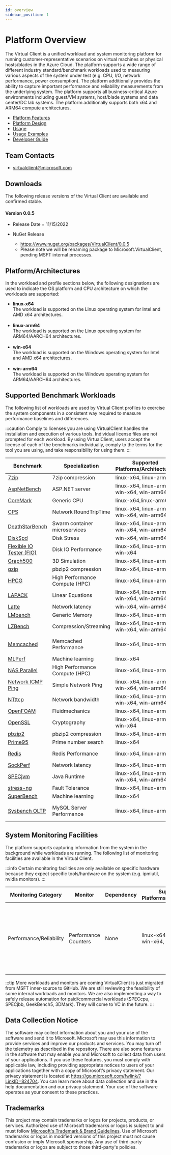 ```yaml
---
id: overview
sidebar_position: 1
---
```


# Platform Overview
The Virtual Client is a unified workload and system monitoring platform for running customer-representative scenarios on virtual machines or physical hosts/blades in the Azure Cloud. 
The platform supports a wide range of different industry standard/benchmark workloads used to measuring various aspects of the system under test (e.g. CPU, I/O, network performance, power consumption). 
The platform additionally provides the ability to capture important performance and reliability measurements from the underlying system. The platform supports all business-critical 
Azure environments including guest/VM systems, host/blade systems and data center/DC lab systems. The platform additionally supports both x64 and ARM64 compute architectures.

* [Platform Features](./0010-features.md)
* [Platform Design](./0020-design.md)
* [Usage](../guides/0010-command-line.md)
* [Usage Examples](../guides/0200-usage-examples.md)  
* [Developer Guide](../developing/0010-develop-guide.md)

## Team Contacts
* [virtualclient@microsoft.com](mailto:virtualclient@microsoft.com)

## Downloads
The following release versions of the Virtual Client are available and confirmed stable.

#### Version 0.0.5
* Release Date = 11/15/2022

* NuGet Release
    * https://www.nuget.org/packages/VirtualClient/0.0.5
    * Please note we will be renaming package to Microsoft.VirtualClient, pending MSFT internal processes.

## Platform/Architectures
In the workload and profile sections below, the following designations are used to indicate the OS platform and CPU architecture on which the workloads are supported:
* **linux-x64**  
  The workload is supported on the Linux operating system for Intel and AMD x64 architectures.<br/><br/>
* **linux-arm64**  
  The workload is supported on the Linux operating system for ARM64/AARCH64 architectures.<br/><br/>
* **win-x64**  
  The workload is supported on the Windows operating system for Intel and AMD x64 architectures.<br/><br/>
* **win-arm64**  
  The workload is supported on the Windows operating system for ARM64/AARCH64 architectures.


## Supported Benchmark Workloads
The following list of workloads are used by Virtual Client profiles to exercise the system components in a consistent way required to measure performance baselines and differences. 

:::caution Comply to licenses you are using
VirtualClient handles the installation and execution of various tools. Individual license files are not prompted for each workload. By using VirtualClient, users accept the license of each of the benchmarks individually, comply to the terms for the tool you are using, and take responsibility for using them.
:::

| **Benchmark** | **Specialization** | **Supported Platforms/Architectures** | **License(s)**  |
|---|---|---|---|
| [7zip](../workloads/compression/7zip.md) | 7zip compression | linux-x64, linux-arm64 | [GNU LGPL](https://www.7-zip.org/faq.html)  |
| [AspNetBench](../workloads/aspnetbench/aspnetbench.md) | ASP.NET server | linux-x64, linux-arm64, win-x64, win-arm64 | [**ASP.NET**:MIT](https://github.com/dotnet/aspnetcore/blob/main/LICENSE.txt)<br/>[**Bombardier**:MIT](https://github.com/codesenberg/bombardier/blob/master/LICENSE)  |
| [CoreMark](../workloads/coremark/coremark.md) | Generic CPU | linux-x64,linux-arm64 | [Apache+Custom](https://github.com/eembc/coremark/blob/main/LICENSE.md)  |
| [CPS](../workloads/network-suite/network-suite.md) | Network RoundTripTime | linux-x64, linux-arm64, win-x64, win-arm64 | MSFT developed  |
| [DeathStarBench](../workloads/deathstarbench/deathstarbench.md) | Swarm container microservices | linux-x64, linux-arm64, win-x64, win-arm64 | [Apache-2.0](https://github.com/delimitrou/DeathStarBench/blob/master/LICENSE)  |
| [DiskSpd](../workloads/diskspd/diskspd.md) | Disk Stress | win-x64, win-arm64 | [MIT](https://github.com/microsoft/diskspd/blob/master/LICENSE)  |
| [Flexible IO Tester (FIO)](../workloads/fio/fio.md) | Disk IO Performance | linux-x64, linux-arm64, win-x64 | [GPL-2.0](https://github.com/axboe/fio/blob/master/COPYING)  |
| [Graph500](../workloads/graph500/graph500.md) | 3D Simulation | linux-x64, linux-arm64 | [Custom](https://github.com/graph500/graph500/blob/newreference/license.txt)  |
| [gzip](../workloads/compression/gzip.md) | pbzip2 compression | linux-x64, linux-arm64 | [GPL](https://www.gnu.org/software/gzip/)  |
| [HPCG](../workloads/hpcg/hpcg.md) | High Performance Compute (HPC) | linux-x64, linux-arm64 | [Custom](https://github.com/hpcg-benchmark/hpcg/blob/master/COPYING)  |
| [LAPACK](../workloads/lapack/lapack.md) | Linear Equations | linux-x64, linux-arm64, win-x64, win-arm64 | [Custom](https://github.com/Reference-LAPACK/lapack/blob/master/LICENSE)  |
| [Latte](../workloads/network-suite/network-suite.md) | Network latency | win-x64, win-arm64 | [MIT](https://github.com/microsoft/latte/blob/main/LICENSE)  |
| [LMbench](../workloads/lmbench/lmbench.md) | Generic Memory | linux-x64, linux-arm64 | [GPL-2.0](https://github.com/intel/lmbench/blob/master/COPYING)  |
| [LZBench](https://github.com/inikep/lzbench ) | Compression/Streaming | linux-x64, linux-arm64, win-x64, win-arm64 | [None](https://github.com/inikep/lzbench)  |
| [Memcached](../workloads/memcached/memcached.md) | Memcached Performance | linux-x64, linux-arm64 | [**memcached**:BSD-3](https://github.com/memcached/memcached/blob/master/LICENSE)<br/>[**Memtier**:GPL-2.0](https://github.com/RedisLabs/memtier_benchmark/blob/master/COPYING)  |
| [MLPerf](../workloads/mlperf/mlperf.md) | Machine learning | linux-x64 | [Custom](https://github.com/mlcommons/training/blob/master/LICENSE.md)  |
| [NAS Parallel](../workloads/nasparallel/nasparallel.md) | High Performance Compute (HPC) | linux-x64, linux-arm64 | [NASA-1.3](https://opensource.org/licenses/nasa1.3.php)  |
| [Network ICMP Ping](../workloads/network-ping/network-ping.md) | Simple Network Ping | linux-x64, linux-arm64, win-x64, win-arm64 | [MIT](https://github.com/microsoft/VirtualClient/blob/main/LICENSE)  |
| [NTttcp](../workloads/network-suite/network-suite.md) | Network bandwidth | linux-x64, linux-arm64, win-x64, win-arm64 | [MIT](https://github.com/microsoft/ntttcp/blob/main/LICENSE)  |
| [OpenFOAM](../workloads/openfoam/openfoam.md) | Fluidmechanics | linux-x64, linux-arm64 | [Custom](https://github.com/OpenFOAM/OpenFOAM-10/blob/master/COPYING)  |
| [OpenSSL](../workloads/openssl/openssl.md) | Cryptography | linux-x64, linux-arm64, win-x64 | [Apache-2.0](https://github.com/openssl/openssl/blob/master/LICENSE.txt)  |
| [pbzip2](../workloads/compression/pbzip2.md) | pbzip2 compression | linux-x64, linux-arm64 | [BSD](http://compression.great-site.net/pbzip2/)  |
| [Prime95](../workloads/prime95/prime95.md) | Prime number search | linux-x64 | [Custom](https://www.mersenne.org/legal/)  |
| [Redis](../workloads/redis/redis.md) | Redis Performance | linux-x64, linux-arm64 | [**Redis**:BSD-3](https://github.com/redis/redis/blob/unstable/COPYING)<br/>[**Memtier**:GPL-2.0](https://github.com/RedisLabs/memtier_benchmark/blob/master/COPYING)  |
| [SockPerf](../workloads/network-suite/network-suite.md) | Network latency | linux-x64, linux-arm64 | [Custom](https://github.com/Mellanox/sockperf/blob/sockperf_v2/copying)  |
| [SPECjvm](../workloads/specjvm/specjvm.md) | Java Runtime | linux-x64, linux-arm64, win-x64, win-arm64 | [SPEC](https://www.spec.org/spec/docs/SPEC_General_License.pdf)  |
| [stress-ng](../workloads/stress-ng/stress-ng.md) | Fault Tolerance | linux-x64, linux-arm64 | [GPL-2.0](https://github.com/ColinIanKing/stress-ng/blob/master/COPYING)  |
| [SuperBench](../workloads/superbenchmark/superbenchmark.md) | Machine learning | linux-x64 | [MIT](https://github.com/microsoft/superbenchmark/blob/main/LICENSE)  |
| [Sysbench OLTP](../workloads/sysbench-oltp/sysbench-oltp.md) | MySQL Server Performance | linux-x64, linux-arm64 | [**Sysbench**:GPL-2.0](https://github.com/akopytov/sysbench/blob/master/COPYING)<br/>[**MySQL**:GPL-2.0](https://www.mysql.com/about/legal/licensing/oem/) |

## System Monitoring Facilities
The platform supports capturing information from the system in the background while workloads are running. The following list of monitoring facilities are available in the Virtual Client. 

:::info
Certain monitoring facilities are only available on specific hardware because they expect specific tools/hardware on the system (e.g. ipmiutil, nvidia monitors).
:::

| Monitoring Category          | Monitor                 | Dependency                    | Supported Platforms/Architectures          | Notes |
|------------------------------|-------------------------|--------------------------------------------|--------------------------------------------|-------|
| Performance/Reliability      | Performance Counters    | None     | linux-x64, linux-arm64, win-x64, win-arm64 | A standard set of performance counters is captured for all executions of the application: [Counters Captured](../monitors/0100-perf-counter-metrics.md) |

:::tip More workloads and monitors are coming
VirtualClient is just migrated from MSFT inner-source to GitHub. We are still reviewing the feasibility of some internal workloads and monitors. We are also 
implementing a way to safely release automation for paid/commercial workloads (SPECcpu, SPECjbb, GeekBench5, 3DMark). They will come to VC in the future.
:::


## Data Collection Notice
The software may collect information about you and your use of the software and send it to Microsoft. Microsoft may use this information to provide services 
and improve our products and services. You may turn off the telemetry as described in the repository. There are also some features in the software that may 
enable you and Microsoft to collect data from users of your applications. If you use these features, you must comply with applicable law, including providing 
appropriate notices to users of your applications together with a copy of Microsoft’s privacy statement. Our privacy statement is located 
at https://go.microsoft.com/fwlink/?LinkID=824704. You can learn more about data collection and use in the help documentation and our privacy statement. 
Your use of the software operates as your consent to these practices.

## Trademarks
This project may contain trademarks or logos for projects, products, or services. Authorized use of Microsoft
trademarks or logos is subject to and must follow [Microsoft's Trademark & Brand Guidelines](https://www.microsoft.com/en-us/legal/intellectualproperty/trademarks/usage/general).
Use of Microsoft trademarks or logos in modified versions of this project must not cause confusion or imply Microsoft sponsorship.
Any use of third-party trademarks or logos are subject to those third-party's policies.